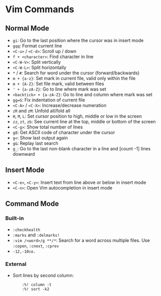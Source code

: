 # Vim Commands

## Normal Mode

- ``gi``: Go to the last position where the cursor was in insert mode
- `gqq`: Format current line
- `<C-u>` / `<C-d>`: Scroll up / down
- `f + <character>`: Find character in line
- ``<C-W-V>``: Split vertically
- `<C-W-L>`: Split horizontally
- `*` / `#`: Search for word under the cursor (forward/backwards)
- `m + {a-z}`: Set mark in current file, valid only within the file
- `m + {A-Z}`: Set file mark, valid between files
- `' + {a-zA-Z}`: Go to line where mark was set
- `<backtick> + {a-zA-Z}`: Go to line and column where mark was set
- `gg=G`: Fix indentation of current file
- `<C-A>` / `<C-X>`: Increase/decrease numeration
- `zR` and `zM`: Unfold all/fold all
- `H`, `M`, `L`: Set cursor position to high, middle or low in the screen
- `zz`, `zt`, `zb`: See current line at the top, middle or bottom of the screen
- `<C-g>`: Show total number of lines
- `g8`: Get ASCII code of character under the cursor
- `g<`: Show last output again
- `g&`: Replay last search
- `g_`: Go to the last non-blank character in a line and [count -1] lines
  downward

## Insert Mode

- `<C-e>`, `<C-y>`: Insert text from line above or below in insert mode
- `<C-n>`: Open Vim autocompletion in insert mode

## Command Mode

### Built-in

- `:checkhealth`
- `:marks` and `:delmarks!`
- `:vim /<word>/g **/*`: Search for a word across multiple files. Use `:copen`,
  `:cnext`, `:cprev`
- `-12,-10co.`

### External

- Sort lines by second column:

          :%! column -t
          :%! sort -k2

